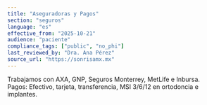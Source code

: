 ```yaml
---
title: "Aseguradoras y Pagos"
section: "seguros"
language: "es"
effective_from: "2025-10-21"
audience: "paciente"
compliance_tags: ["public", "no_phi"]
last_reviewed_by: "Dra. Ana Pérez"
source_url: "https://sonrisamx.mx"
---
```


Trabajamos con AXA, GNP, Seguros Monterrey, MetLife e Inbursa.  
Pagos: Efectivo, tarjeta, transferencia, MSI 3/6/12 en ortodoncia e implantes.
